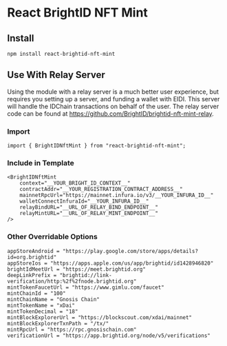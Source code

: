 # React BrightID NFT Mint

## Install

    npm install react-brightid-nft-mint

## Use With Relay Server

Using the module with a relay server is a much better user experience, but requires you setting up a server, and funding a wallet with EIDI. This server will handle the IDChain transactions on behalf of the user. The relay server code can be found at https://github.com/BrightID/brightid-nft-mint-relay.

### Import

```
import { BrightIDNftMint } from "react-brightid-nft-mint";
```

### Include in Template

```
<BrightIDNftMint
    context="__YOUR_BRIGHT_ID_CONTEXT__"
    contractAddr="__YOUR_REGISTRATION_CONTRACT_ADDRESS__"
    mainnetRpcUrl="https://mainnet.infura.io/v3/__YOUR_INFURA_ID__"
    walletConnectInfuraId="__YOUR_INFURA_ID__"
    relayBindURL="__URL_OF_RELAY_BIND_ENDPOINT__"
    relayMintURL="__URL_OF_RELAY_MINT_ENDPOINT__"
/>
```

### Other Overridable Options

```
appStoreAndroid = "https://play.google.com/store/apps/details?id=org.brightid"
appStoreIos = "https://apps.apple.com/us/app/brightid/id1428946820"
brightIdMeetUrl = "https://meet.brightid.org"
deepLinkPrefix = "brightid://link-verification/http:%2f%2fnode.brightid.org"
mintTokenFaucetUrl = "https://www.gimlu.com/faucet"
mintChainId = "100"
mintChainName = "Gnosis Chain"
mintTokenName = "xDai"
mintTokenDecimal = "18"
mintBlockExplorerUrl = "https://blockscout.com/xdai/mainnet"
mintBlockExplorerTxnPath = "/tx/"
mintRpcUrl = "https://rpc.gnosischain.com"
verificationUrl = "https://app.brightid.org/node/v5/verifications"
```
